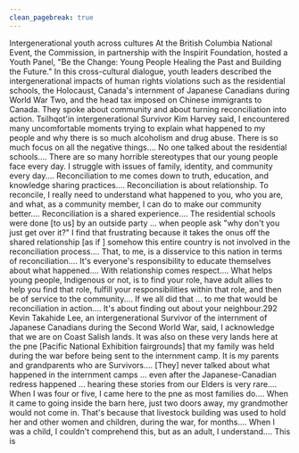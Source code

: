 ```yaml
---
clean_pagebreak: true
---
```


Intergenerational youth across cultures
At the British Columbia National Event, the Commission, in partnership with the Inspirit Foundation, hosted a Youth Panel, "Be the Change: Young People Healing the Past and Building the Future." In this cross-cultural dialogue, youth leaders described the intergenerational impacts of human rights violations such as the residential schools, the Holocaust, Canada's internment of Japanese Canadians during World War Two, and the head tax imposed on Chinese immigrants to Canada. They spoke about community and about turning reconciliation into action. Tsilhqot'in intergenerational Survivor Kim Harvey said,
I encountered many uncomfortable moments trying to explain what happened to my people and why there is so much alcoholism and drug abuse. There is so much focus on all the negative things.... No one talked about the residential schools.... There are so many horrible stereotypes that our young people face every day. I struggle with issues of family, identity, and community every day.... Reconciliation to me comes down to truth, education, and knowledge sharing practices.... Reconciliation is about relationship. To reconcile, I really need to understand what happened to you, who you are, and what, as a community member, I can do to make our community better....
Reconciliation is a shared experience.... The residential schools were done [to us] by an outside party ... when people ask "why don't you just get over it?" I find that frustrating because it takes the onus off the shared relationship [as if ] somehow this entire country is not involved in the reconciliation process.... That, to me, is a disservice to this nation in terms of reconciliation.... It's everyone's responsibility to educate themselves about what happened.... With relationship comes respect.... What helps young people, Indigenous or not, is to find your role, have adult allies to help you find that role, fulfill your responsibilities within that role, and then be of service to the community.... If we all did that ... to me that would be reconciliation in action.... It's about finding out about your neighbour.292
Kevin Takahide Lee, an intergenerational Survivor of the internment of Japanese Canadians during the Second World War, said,
I acknowledge that we are on Coast Salish lands. It was also on these very lands here at the pne [Pacific National Exhibition fairgrounds] that my family was held during the war before being sent to the internment camp. It is my parents and grandparents who are Survivors.... [They] never talked about what happened in the internment camps ... even after the Japanese-Canadian redress happened ... hearing these stories from our Elders is very rare.... When I was four or five, I came here to the pne as most families do.... When it came to going inside the barn here, just two doors away, my grandmother would not come in. That's because that livestock building was used to hold her and other women and children, during the war, for months.... When I was a child, I couldn't comprehend this, but as an adult, I understand.... This is
